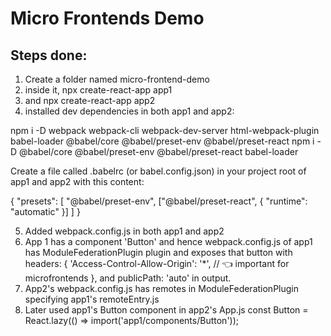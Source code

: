 # Micro Frontends Demo

## Steps done:
1. Create a folder named micro-frontend-demo
2. inside it, npx create-react-app app1
3. and npx create-react-app app2
4. installed dev dependencies in both app1 and app2: 

npm i -D webpack webpack-cli webpack-dev-server html-webpack-plugin babel-loader @babel/core @babel/preset-env @babel/preset-react
npm i -D @babel/core @babel/preset-env @babel/preset-react babel-loader

Create a file called .babelrc (or babel.config.json) in your project root of app1 and app2 with this content:

{
  "presets": [
    "@babel/preset-env",
    ["@babel/preset-react", { "runtime": "automatic" }]
  ]
} 

5. Added webpack.config.js in both app1 and app2
6. App 1 has a component 'Button' and hence webpack.config.js of app1 has ModuleFederationPlugin plugin and exposes that button with headers: {
   'Access-Control-Allow-Origin': '*', // 👈 important for microfrontends
   },   and publicPath: 'auto' in output.
7. App2's webpack.config.js has remotes in ModuleFederationPlugin specifying app1's remoteEntry.js
8. Later used app1's Button component in app2's App.js
   const Button = React.lazy(() => import('app1/components/Button'));


